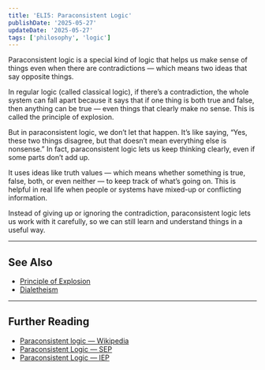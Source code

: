 ```yaml
---
title: 'ELI5: Paraconsistent Logic'
publishDate: '2025-05-27'
updateDate: '2025-05-27'
tags: ['philosophy', 'logic']
---
```


Paraconsistent logic is a special kind of logic that helps us make sense of things even when there are contradictions — which means two ideas that say opposite things.

In regular logic (called classical logic), if there’s a contradiction, the whole system can fall apart because it says that if one thing is both true and false, then anything can be true — even things that clearly make no sense. This is called the principle of explosion.

But in paraconsistent logic, we don’t let that happen. It’s like saying, “Yes, these two things disagree, but that doesn’t mean everything else is nonsense.” In fact, paraconsistent logic lets us keep thinking clearly, even if some parts don’t add up.

It uses ideas like truth values — which means whether something is true, false, both, or even neither — to keep track of what’s going on. This is helpful in real life when people or systems have mixed-up or conflicting information.

Instead of giving up or ignoring the contradiction, paraconsistent logic lets us work with it carefully, so we can still learn and understand things in a useful way.

---

## See Also

- [Principle of Explosion](/posts/principle-of-explosion)
- [Dialetheism](/posts/dialetheism)

---

## Further Reading

- [Paraconsistent logic — Wikipedia](https://en.wikipedia.org/wiki/Paraconsistent_logic)
- [Paraconsistent Logic — SEP](https://plato.stanford.edu/entries/logic-paraconsistent/)
- [Paraconsistent Logic — IEP](https://iep.utm.edu/para-log/)
